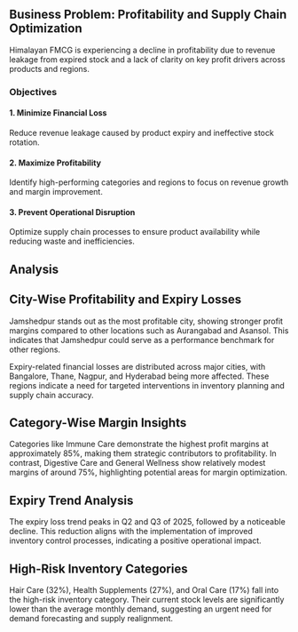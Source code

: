 ## Business Problem: Profitability and Supply Chain Optimization

Himalayan FMCG is experiencing a decline in profitability due to revenue leakage from expired stock and a lack of clarity on key profit drivers across products and regions.

### Objectives

#### 1. Minimize Financial Loss
Reduce revenue leakage caused by product expiry and ineffective stock rotation.

#### 2. Maximize Profitability
Identify high-performing categories and regions to focus on revenue growth and margin improvement.

#### 3. Prevent Operational Disruption
Optimize supply chain processes to ensure product availability while reducing waste and inefficiencies.



## Analysis
## City-Wise Profitability and Expiry Losses

Jamshedpur stands out as the most profitable city, showing stronger profit margins compared to other locations such as Aurangabad and Asansol. This indicates that Jamshedpur could serve as a performance benchmark for other regions.

Expiry-related financial losses are distributed across major cities, with Bangalore, Thane, Nagpur, and Hyderabad being more affected. These regions indicate a need for targeted interventions in inventory planning and supply chain accuracy.

## Category-Wise Margin Insights

Categories like Immune Care demonstrate the highest profit margins at approximately 85%, making them strategic contributors to profitability. In contrast, Digestive Care and General Wellness show relatively modest margins of around 75%, highlighting potential areas for margin optimization.

## Expiry Trend Analysis

The expiry loss trend peaks in Q2 and Q3 of 2025, followed by a noticeable decline. This reduction aligns with the implementation of improved inventory control processes, indicating a positive operational impact.

## High-Risk Inventory Categories

Hair Care (32%), Health Supplements (27%), and Oral Care (17%) fall into the high-risk inventory category. Their current stock levels are significantly lower than the average monthly demand, suggesting an urgent need for demand forecasting and supply realignment.

